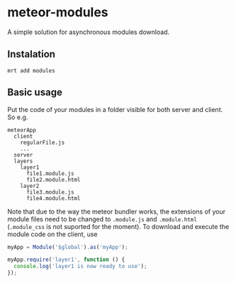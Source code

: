 # meteor-modules

A simple solution for asynchronous modules download.

## Instalation

```
mrt add modules
```

## Basic usage

Put the code of your modules in a folder visible for both server and client. So e.g.

```
meteorApp
  client
    regularFile.js
    ...
  server
  layers
    layer1
      file1.module.js
      file2.module.html
    layer2
      file3.module.js
      file4.module.html
```

Note that due to the way the meteor bundler works, the extensions of your module files need to be changed to `.module.js` and `.module.html` (`.module_css` is not suported for the moment). To download and execute the module code on the client, use

```javascript
myApp = Module('$global').as('myApp');

myApp.require('layer1', function () {
  console.log('layer1 is now ready to use');
});
```
